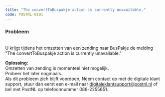 ```yaml
---
title: "The convertToBuspakje action is currently unavailable."
code: POSTNL-0191
---
```



<p><h3>Probleem</h3><br>U krijgt tijdens het omzetten van een zending naar BusPakje de melding <br>"The convertToBuspakje action is currently unavailable."</p><p><strong>Oplossing: </strong><br>Omzetten van zending is momenteel niet mogelijk.<br>Probeer het later nogmaals. <br>Als dit probleem zich blijft voordoen, Neem contact op met de digitale klant support, stuur dan eerst een e-mail naar <a href="mailto:digitaleklantsupport@postnl.nl" class="external-link" rel="nofollow">digitaleklantsupport@postnl.nl</a> of bel met PostNL op telefoonnummer 088-2255651.</p>
